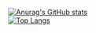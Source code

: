 [![Anurag's GitHub stats](https://github-readme-stats.vercel.app/api?username=Dan9957&show_icons=true&theme=tokyonight)](https://github.com/anuraghazra/github-readme-stats)
<br/>
[![Top Langs](https://github-readme-stats.vercel.app/api/top-langs/?username=Dan9957&theme=tokyonight)](https://github.com/anuraghazra/github-readme-stats)
